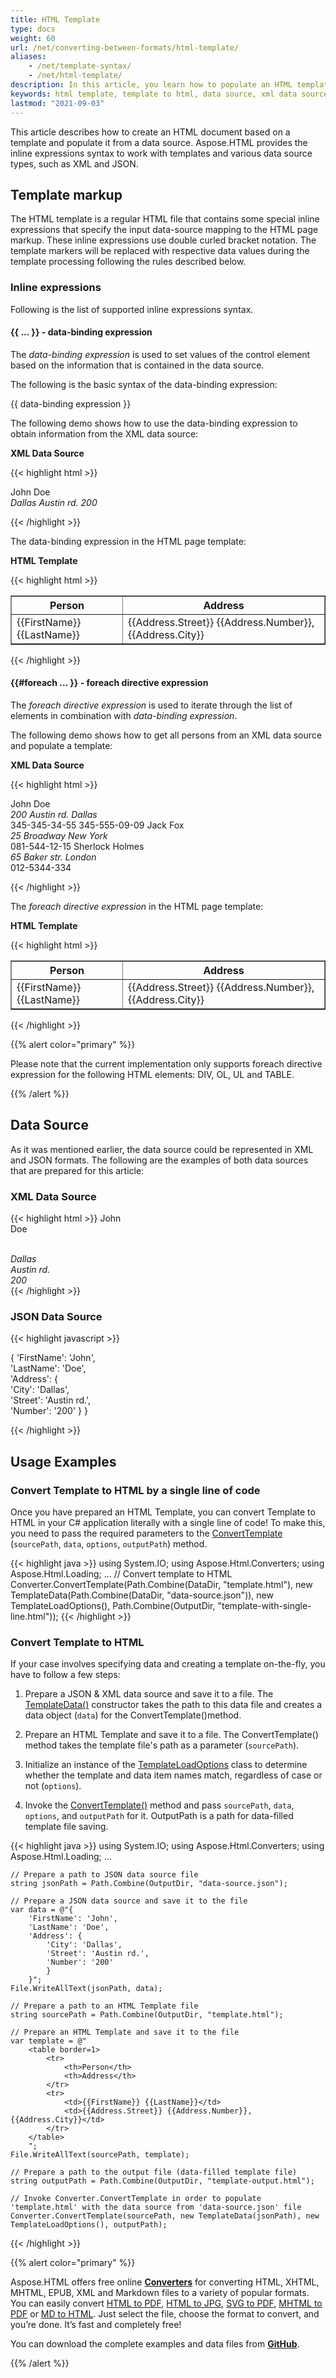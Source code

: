 ```yaml
---
title: HTML Template
type: docs
weight: 60
url: /net/converting-between-formats/html-template/
aliases: 
    - /net/template-syntax/
    - /net/html-template/
description: In this article, you learn how to populate an HTML template from XML or JSON data sources and consider examples to illustrate this feature.
keywords: html template, template to html, data source, xml data source, json data source, template markup
lastmod: "2021-09-03"
---
```


This article describes how to create an HTML document based on a template and populate it from a data source. Aspose.HTML provides the inline expressions syntax to work with templates and various data source types, such as XML and JSON.
## **Template markup**
The HTML template is a regular HTML file that contains some special inline expressions that specify the input data-source mapping to the HTML page markup. These inline expressions use double curled bracket notation. The template markers will be replaced with respective data values during the template processing following the rules described below.
### **Inline expressions**
Following is the list of supported inline expressions syntax.
#### **{{ ... }} - data-binding expression**
The *data-binding expression* is used to set values of the control element based on the information that is contained in the data source. 

The following is the basic syntax of the data-binding expression:

{{ data-binding expression  }}

The following demo shows how to use the data-binding expression to obtain information from the XML data source:

**XML Data Source**

{{< highlight html >}}

<Data>
    <FirstName>John</FirstName>    
    <LastName>Doe</LastName>    
    <Address>    
        <City>Dallas</City>    
        <Street>Austin rd.</Street>    
        <Number>200</Number>    
    </Address>
</Data>

{{< /highlight >}}

The data-binding expression in the HTML page template:

**HTML Template**

{{< highlight html >}}

<table border=1>
    <tr>
        <th>Person</th>
        <th>Address</th>
    </tr>
    <tr>
        <td>{{FirstName}} {{LastName}}</td>
        <td>{{Address.Street}} {{Address.Number}}, {{Address.City}}</td>
    </tr>
</table>


{{< /highlight >}}


#### **{{#foreach ... }} - foreach directive expression**
The *foreach directive expression* is used to iterate through the list of elements in combination with *data-binding expression*.

The following demo shows how to get all persons from an XML data source and populate a template:

**XML Data Source**

{{< highlight html >}}

 <Data>
     <Persons>    
         <Person>    
             <FirstName>John</FirstName>    
 			<LastName>Doe</LastName>    
             <Address>    
                 <Number>200</Number>    
                 <Street>Austin rd.</Street>    
                 <City>Dallas</City>    
             </Address>    
             <Phone1>345-345-34-55</Phone1>    
             <Phone2>345-555-09-09</Phone2>    
         </Person>    
         <Person>    
             <FirstName>Jack</FirstName>    
             <LastName>Fox</LastName>    
             <Address>    
                 <Number>25</Number>    
                 <Street>Broadway</Street>    
                 <City>New York</City>    
             </Address>    
             <Phone1>081-544-12-15</Phone1>    
         </Person>    
         <Person>    
             <FirstName>Sherlock</FirstName>    
             <LastName>Holmes</LastName>    
             <Address>
                   <Number>65</Number>    
                   <Street>Baker str.</Street>    
                   <City>London</City>    
             </Address>    
             <Phone1>012-5344-334</Phone1>    
         </Person>    
     </Persons>
 </Data>

{{< /highlight >}}

The *foreach directive expression* in the HTML page template:

**HTML Template**

{{< highlight html >}}
 <table border=1 data_merge='{{#foreach Persons.Person}}'>
     <tr>    
         <th>Person</th>    
         <th>Address</th>    
     </tr>    
     <tr>    
         <td>{{FirstName}} {{LastName}}</td>    
         <td>{{Address.Street}} {{Address.Number}}, {{Address.City}}</td>    
     </tr>
 </table>
{{< /highlight >}}

{{% alert color="primary" %}} 

Please note that the current implementation only supports foreach directive expression for the following HTML elements: DIV, OL, UL and TABLE.

{{% /alert %}} 
## **Data Source**
As it was mentioned earlier, the data source could be represented in XML and JSON formats. The following are the examples of both data sources that are prepared for this article:

### **XML Data Source**

{{< highlight html >}}
 <Data>
     <FirstName>John</FirstName>    
     <LastName>Doe</LastName>    
     <Address>    
         <City>Dallas</City>    
         <Street>Austin rd.</Street>    
         <Number>200</Number>    
     </Address>
 </Data>
{{< /highlight >}}

### **JSON Data Source**

{{< highlight javascript >}}

 {
     'FirstName': 'John',    
     'LastName': 'Doe',    
     'Address': {    
         'City': 'Dallas',    
         'Street': 'Austin rd.',     
         'Number': '200'
     }
 }

{{< /highlight >}}

## **Usage Examples**
### **Convert Template to HTML by a single line of code** 

Once you have prepared an HTML Template, you can convert Template to HTML in your C# application literally with a single line of code! To make this, you need to pass the required parameters to the  [ConvertTemplate](https://apireference.aspose.com/html/net/aspose.html.converters.converter/converttemplate/methods/9) (`sourcePath`, `data`, `options`, `outputPath`) method.

{{< highlight java >}}
using System.IO;
using Aspose.Html.Converters;
using Aspose.Html.Loading;
...
    // Convert template to HTML
    Converter.ConvertTemplate(Path.Combine(DataDir, "template.html"), new TemplateData(Path.Combine(DataDir, "data-source.json")), new TemplateLoadOptions(), Path.Combine(OutputDir, "template-with-single-line.html"));
{{< /highlight >}}

### **Convert Template to HTML** 

If your case involves specifying data and creating a template on-the-fly, you have to follow a few steps:
1. Prepare a JSON & XML data source and save it to a file. The [TemplateData()](https://apireference.aspose.com/html/net/aspose.html.converters/templatedata/constructors/1) constructor takes the path to this data file and creates a data object (`data`) for the ConvertTemplate()method.

2. Prepare an HTML Template and save it to a file. The ConvertTemplate() method takes the template file's path as a parameter (`sourcePath`).

3. Initialize an instance of the [TemplateLoadOptions](https://apireference.aspose.com/html/net/aspose.html.loading/templateloadoptions) class to determine whether the template and data item names match, regardless of case or not (`options`).

4. Invoke the [ConvertTemplate()](https://apireference.aspose.com/html/net/aspose.html.converters.converter/converttemplate/methods/9) method and pass `sourcePath`, `data`, `options`, and `outputPath` for it. OutputPath is a path for data-filled template file saving. 

{{< highlight java >}}
using System.IO;
using Aspose.Html.Converters;
using Aspose.Html.Loading;
...

    // Prepare a path to JSON data source file
    string jsonPath = Path.Combine(OutputDir, "data-source.json");
    
    // Prepare a JSON data source and save it to the file
    var data = @"{
        'FirstName': 'John',
        'LastName': 'Doe',
        'Address': {
            'City': 'Dallas',
            'Street': 'Austin rd.',
            'Number': '200'
            }
        }";
    File.WriteAllText(jsonPath, data);
    
    // Prepare a path to an HTML Template file
    string sourcePath = Path.Combine(OutputDir, "template.html");           
    
    // Prepare an HTML Template and save it to the file
    var template = @"
        <table border=1>
            <tr>
                <th>Person</th>
                <th>Address</th>
            </tr>
            <tr>
                <td>{{FirstName}} {{LastName}}</td>
                <td>{{Address.Street}} {{Address.Number}}, {{Address.City}}</td>
            </tr>
        </table>
        ";
    File.WriteAllText(sourcePath, template);
    
    // Prepare a path to the output file (data-filled template file)
    string outputPath = Path.Combine(OutputDir, "template-output.html");
    
    // Invoke Converter.ConvertTemplate in order to populate 'template.html' with the data source from 'data-source.json' file
    Converter.ConvertTemplate(sourcePath, new TemplateData(jsonPath), new TemplateLoadOptions(), outputPath);

{{< /highlight >}}

{{% alert color="primary" %}} 

Aspose.HTML offers free online [**Converters**](https://products.aspose.app/html/en/conversion) for converting HTML, XHTML, MHTML, EPUB, XML and Markdown files to a variety of popular formats. You can easily convert [HTML to PDF](https://products.aspose.app/html/en/conversion/html-to-pdf), [HTML to JPG](https://products.aspose.app/html/en/conversion/html-to-jpg), [SVG to PDF](https://products.aspose.app/svg/en/conversion/svg-to-pdf), [MHTML to PDF](https://products.aspose.app/html/en/conversion/mhtml-to-pdf) or [MD to HTML](https://products.aspose.app/html/en/conversion/md-to-html). Just select the file, choose the format to convert, and you’re done. It’s fast and completely free!

You can download the complete examples and data files from [**GitHub**](https://github.com/aspose-html/Aspose.HTML-Documentation/tree/main/content/tests-net).

{{% /alert %}} 